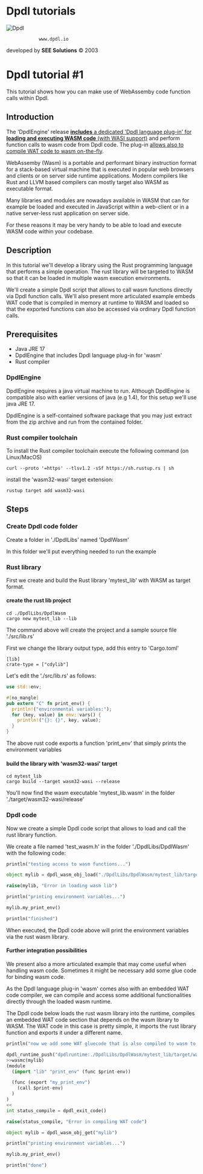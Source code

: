 # Dpdl tutorials

![Dpdl](https://www.dpdl.io/images/dpdl-io.png)

				www.dpdl.io
				

developed by
**SEE Solutions**
&copy; 2003


# Dpdl tutorial #1

This tutorial shows how you can make use of WebAssemby code function calls within Dpdl.

## Introduction

The 'DpdlEngine' release <ins>**includes** a dedicated 'Dpdl language plug-in' for **loading and executing WASM code** (with WASI support)</ins> and perform function calls to wasm code from Dpdl code. The plug-in <ins>allows also to compile WAT code to wasm on-the-fly</ins>.

WebAssemby (Wasm) is a portable and performant binary instruction format for a stack-based virtual machine that is executed in popular web browsers and clients or on server side runtime applications. Modern compilers like Rust and LLVM based compilers can mostly target also WASM as executable format. 

Many libraries and modules are nowadays available in WASM that can for example be loaded and executed in JavaScript within a web-client or in a native server-less rust application on server side.

For these reasons it may be very handy to be able to load and execute WASM code within your codebase.


## Description

In this tutorial we'll develop a library using the Rust programming language that performs a simple operation. The rust library will be targeted to WASM so that it can be loaded in multiple wasm execution environments.

We'll create a simple Dpdl script that allows to call wasm functions directly via Dpdl function calls. 
We'll also present more articulated example embeds WAT code that is compiled in memory at runtime to WASM and loaded so that the exported functions can also be accessed via ordinary Dpdl function calls.

## Prerequisites

- Java JRE 17
- DpdlEngine that includes Dpdl language plug-in for 'wasm'
- Rust compiler


### DpdlEngine

DpdlEngine requires a java virtual machine to run. Although DpdlEngine is compatible also with earlier versions of java (e.g 1.4), for this setup we'll use java JRE 17.

DpdlEngine is a self-contained software package that you may just extract from the zip archive and run from the contained folder.


### Rust compiler toolchain

To install the Rust compiler toolchain execute the following command (on Linux/MacOS)

```
curl --proto '=https' --tlsv1.2 -sSf https://sh.rustup.rs | sh
```

install the 'wasm32-wasi' target extension:

```
rustup target add wasm32-wasi
```

## Steps

### Create Dpdl code folder

Create a folder in './DpdlLibs' named 'DpdlWasm'

In this folder we'll put everything needed to run the example

### Rust library

First we create and build the Rust library 'mytest_lib' with WASM as target format.

#### create the rust lib project
```
cd ./DpdlLibs/DpdlWasm
cargo new mytest_lib --lib 
```

The command above will create the project and a sample source file './src/lib.rs'

First we change the library output type, add this entry to 'Cargo.toml'
```
[lib]
crate-type = ["cdylib"]
```

Let's edit the './src/lib.rs' as follows:

```rust
use std::env;

#[no_mangle]
pub extern "C" fn print_env() {
  println!("environmental variables:");
  for (key, value) in env::vars() {
    println!("{}: {}", key, value);
  }
}
```

The above rust code exports a function 'print_env' that simply prints the environment variables


#### build the library with 'wasm32-wasi' target

```
cd mytest_lib
cargo build --target wasm32-wasi --release
```

You'll now find the wasm executable 'mytest_lib.wasm' in the folder './target/wasm32-wasi/release'
 

### Dpdl code

Now we create a simple Dpdl code script that allows to load and call the rust library function.

We create a file named 'test_wasm.h' in the folder './DpdlLibs/DpdlWasm' with the following code:

```python
println("testing access to wasm functions...")

object mylib = dpdl_wasm_obj_load("./DpdlLibs/DpdlWasm/mytest_lib/target/wasm32-wasi/release/mytest_lib.wasm")

raise(mylib, "Error in loading wasm lib")

println("printing environment variables...")

mylib.my_print_env()

println("finished")

```

When executed, the Dpdl code above will print the environment variables via the rust wasm library.


#### Further integration possibilities

We present also a more articulated example that may come useful when handling wasm code. Sometimes it might be necessary add some glue code for binding wasm code.

As the Dpdl language plug-in 'wasm' comes also with an embedded WAT code compiler, we can compile and access some additional functionalities directly through the loaded wasm runtime.

The Dpdl code below loads the rust wasm library into the runtime, compiles an embedded WAT code section that depends on the wasm library to WASM. The WAT code in this case is pretty simple, it imports the rust library function and exports it under a different name.

```python
println("now we add some WAT gluecode that is also compiled to wasm to access the library...")

dpdl_runtime_push("dpdlruntime:./DpdlLibs/DpdlWasm/mytest_lib/target/wasm32-wasi/release/mytest_lib.wasm")
>>wasmc(mylib)
(module
  (import "lib" "print_env" (func $print-env))

  (func (export "my_print_env")
    (call $print-env)
  )
)
<<
int status_compile = dpdl_exit_code()

raise(status_compile, "Error in compiling WAT code")

object mylib = dpdl_wasm_obj_get("mylib")

println("printing environment variables...")

mylib.my_print_env()

println("done")
```

 
